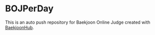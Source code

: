 # BOJPerDay
This is an auto push repository for Baekjoon Online Judge created with [BaekjoonHub](https://github.com/BaekjoonHub/BaekjoonHub).
